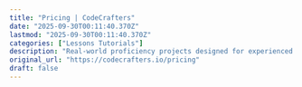 ```yaml
---
title: "Pricing | CodeCrafters"
date: "2025-09-30T00:11:40.370Z"
lastmod: "2025-09-30T00:11:40.370Z"
categories: ["Lessons Tutorials"]
description: "Real-world proficiency projects designed for experienced engineers. Develop software craftsmanship by recreating popular devtools from scratch."
original_url: "https://codecrafters.io/pricing"
draft: false
---
```

